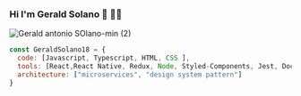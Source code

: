 ### Hi I'm Gerald Solano 👋 👨‍💻
![Gerald antonio SOlano-min (2)](https://user-images.githubusercontent.com/45377873/87843279-726f2380-c870-11ea-810e-da2b37963315.png)

```javascript
const GeraldSolano18 = {
  code: [Javascript, Typescript, HTML, CSS ],
  tools: [React,React Native, Redux, Node, Styled-Components, Jest, Docker],
  architecture: ["microservices", "design system pattern"]
}
```
<!--
**GeraldSolano18/GeraldSolano18** is a ✨ _special_ ✨ repository because its `README.md` (this file) appears on your GitHub profile.

Here are some ideas to get you started:

- 🔭 I’m currently working on ...
- 🌱 I’m currently learning ...
- 👯 I’m looking to collaborate on ...
- 🤔 I’m looking for help with ...
- 💬 Ask me about ...
- 📫 How to reach me: ...
- 😄 Pronouns: ...
- ⚡ Fun fact: ...
-->
